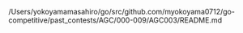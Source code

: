 /Users/yokoyamamasahiro/go/src/github.com/myokoyama0712/go-competitive/past_contests/AGC/000-009/AGC003/README.md
